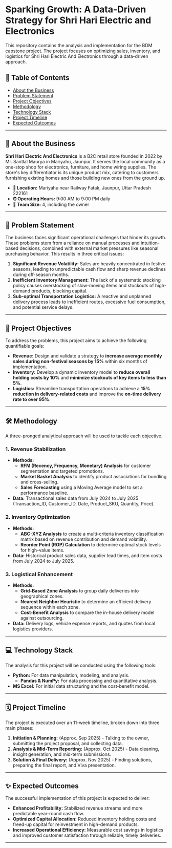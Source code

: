 # Sparking Growth: A Data-Driven Strategy for Shri Hari Electric and Electronics

This repository contains the analysis and implementation for the BDM capstone project. The project focuses on optimizing sales, inventory, and logistics for Shri Hari Electric And Electronics through a data-driven approach.

## 📑 Table of Contents
* [About the Business](#-about-the-business)
* [Problem Statement](#-problem-statement)
* [Project Objectives](#-project-objectives)
* [Methodology](#-methodology)
* [Technology Stack](#-technology-stack)
* [Project Timeline](#-project-timeline)
* [Expected Outcomes](#-expected-outcomes)
  

---

## 🏬 About the Business

**Shri Hari Electric And Electronics** is a B2C retail store founded in 2022 by Mr. Santlal Maurya in Mariyahu, Jaunpur. It serves the local community as a one-stop shop for electronics, furniture, and home wiring supplies. The store's key differentiator is its unique product mix, catering to customers furnishing existing homes and those building new ones from the ground up.

* **📍 Location:** Mariyahu near Railway Fatak, Jaunpur, Uttar Pradesh 222161
* **⏰ Operating Hours:** 9:00 AM to 9:00 PM daily
* **👥 Team Size:** 4, including the owner

---

## 🎯 Problem Statement

The business faces significant operational challenges that hinder its growth. These problems stem from a reliance on manual processes and intuition-based decisions, combined with external market pressures like seasonal purchasing behavior. This results in three critical issues:

1.  **Significant Revenue Volatility:** Sales are heavily concentrated in festive seasons, leading to unpredictable cash flow and sharp revenue declines during off-season months.
2.  **Inefficient Inventory Management:** The lack of a systematic stocking policy causes overstocking of slow-moving items and stockouts of high-demand products, blocking capital.
3.  **Sub-optimal Transportation Logistics:** A reactive and unplanned delivery process leads to inefficient routes, excessive fuel consumption, and potential service delays.

---

## 🚀 Project Objectives

To address the problems, this project aims to achieve the following quantifiable goals:

* **Revenue:** Design and validate a strategy to **increase average monthly sales during non-festival seasons by 15%** within six months of implementation.
* **Inventory:** Develop a dynamic inventory model to **reduce overall holding costs by 10%** and **minimize stockouts of key items to less than 5%**.
* **Logistics:** Streamline transportation operations to achieve a **15% reduction in delivery-related costs** and improve the **on-time delivery rate to over 95%**.

---

## 🛠️ Methodology

A three-pronged analytical approach will be used to tackle each objective.

### 1. Revenue Stabilization
* **Methods:**
    * **RFM (Recency, Frequency, Monetary) Analysis** for customer segmentation and targeted promotions.
    * **Market Basket Analysis** to identify product associations for bundling and cross-selling.
    * **Sales Forecasting** using a Moving Average model to set a performance baseline.
* **Data:** Transactional sales data from July 2024 to July 2025 (Transaction_ID, Customer_ID, Date, Product_SKU, Quantity, Price).

### 2. Inventory Optimization
* **Methods:**
    * **ABC-XYZ Analysis** to create a multi-criteria inventory classification matrix based on revenue contribution and demand volatility.
    * **Reorder Point (ROP) Calculation** to determine optimal stock levels for high-value items.
* **Data:** Historical product sales data, supplier lead times, and item costs from July 2024 to July 2025.

### 3. Logistical Enhancement
* **Methods:**
    * **Grid-Based Zone Analysis** to group daily deliveries into geographical zones.
    * **Nearest Neighbor Heuristic** to determine an efficient delivery sequence within each zone.
    * **Cost-Benefit Analysis** to compare the in-house delivery model against outsourcing.
* **Data:** Delivery logs, vehicle expense reports, and quotes from local logistics providers.

---

## 💻 Technology Stack

The analysis for this project will be conducted using the following tools:

* **Python:** For data manipulation, modeling, and analysis.
    * **Pandas & NumPy:** For data processing and quantitative analysis.
* **MS Excel:** For initial data structuring and the cost-benefit model.

---

## 🗓️ Project Timeline

The project is executed over an 11-week timeline, broken down into three main phases:

1.  **Initiation & Planning:** (Approx. Sep 2025) - Talking to the owner, submitting the project proposal, and collecting data.
2.  **Analysis & Mid-Term Reporting:** (Approx. Oct 2025) - Data cleaning, insight generation, and mid-term submissions.
3.  **Solution & Final Delivery:** (Approx. Nov 2025) - Finding solutions, preparing the final report, and Viva presentation.

---

## ✨ Expected Outcomes

The successful implementation of this project is expected to deliver:

* **Enhanced Profitability:** Stabilized revenue streams and more predictable year-round cash flow.
* **Optimized Capital Allocation:** Reduced inventory holding costs and freed-up capital for reinvestment in high-demand products.
* **Increased Operational Efficiency:** Measurable cost savings in logistics and improved customer satisfaction through reliable, timely deliveries.

---

